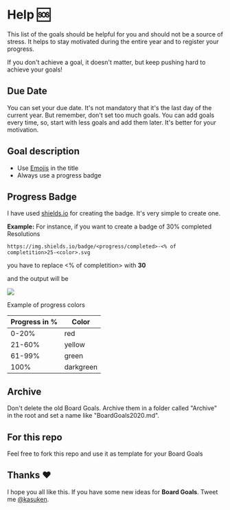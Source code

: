 # Help 🆘

This list of the goals should be helpful for you and should not be a source of stress.
It helps to stay motivated during the entire year and to register your progress.

If you don't achieve a goal, it doesn't matter, but keep pushing hard to achieve your goals!

## Due Date
You can set your due date. It's not mandatory that it's the last day of the current year.
But remember, don't set too much goals.
You can add goals every time, so, start with less goals and add them later.
It's better for your motivation.

## Goal description

- Use [Emojis](https://emojipedia.org/) in the title
- Always use a progress badge

## Progress Badge

I have used [shields.io](https://shields.io/) for creating the badge. It's very simple to create one.

**Example:**
For instance, if you want to create a badge of 30% completed Resolutions

`https://img.shields.io/badge/<progress/completed>-<% of completition>25-<color>.svg`

you have to replace <% of completition> with **30**

and the output will be

![](https://img.shields.io/badge/progress-30%25-yellow.svg)

Example of progress colors

| Progress in % | Color     |
| ------------- | --------- |
| 0-20%         | red       |
| 21-60%        | yellow    |
| 61-99%        | green     |
| 100%          | darkgreen |

## Archive
Don't delete the old Board Goals.
Archive them in a folder called "Archive" in the root and set a name like "BoardGoals2020.md".

## For this repo
Feel free to fork this repo and use it as template for your Board Goals

## Thanks ❤️
I hope you all like this. If you have some new ideas for **Board Goals**. Tweet me [@kasuken](https://twitter.com/kasuken).

